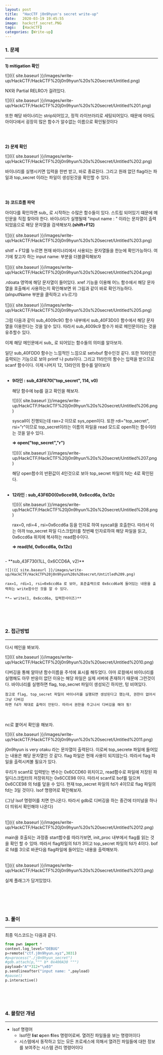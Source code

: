 ```yaml
---
layout: post
title:  "HacCTF j0n9hyun's secret write-up"
date:   2020-03-19 19:45:55
image:  hackctf_secret.PNG
tags:   [HackCTF]
categories: [Write-up]
---
```



### 1.  문제

---

**1) mitigation 확인**

![]({{ site.baseurl }}/images/write-up/HackCTF/HackCTF%20j0n9hyun%20s%20secret/Untitled.png)

NX와 Partial RELRO가 걸려있다.

![]({{ site.baseurl }}/images/write-up/HackCTF/HackCTF%20j0n9hyun%20s%20secret/Untitled%201.png)

또한 해당 바이너리는 strip되어있고, 정적 라이브러리로 세팅되어있다. 때문에 아마도 아이다에서 굉장히 많은 함수가 알수없는 이름으로 확인될것이다

<br><br>

**2) 문제 확인**

![]({{ site.baseurl }}/images/write-up/HackCTF/HackCTF%20j0n9hyun%20s%20secret/Untitled%202.png)

바이너리를 실행시키면 입력을 한번 받고, 바로 종료된다. 그리고 원래 없던 flag라는 파일과 top_secret 이라는 파일이 생성된것을 확인할 수 있다.

<br><br>

**3) 코드흐름 파악**

아이다를 확인하면 sub_ 로 시작하는 수많은 함수들이 있다. 스트립 되어있기 떄문에 메인문을 직접 찾아야 한다.  바이너리가 실행될때 "input name : " 이라는 문자열이 출력되었음으로 해당 문자열을 검색해보자.**(shift+F12)**
<br><br>
![]({{ site.baseurl }}/images/write-up/HackCTF/HackCTF%20j0n9hyun%20s%20secret/Untitled%203.png)

shitf + F12를 누르면 현재 바이너리에서 사용되는 문자열들을 한눈에 확인가능하다. 여기에 찾고자 하는 input name: 부분을 더블클릭해보자
<br><br>
![]({{ site.baseurl }}/images/write-up/HackCTF/HackCTF%20j0n9hyun%20s%20secret/Untitled%204.png)

.rdoata 영역에 해당 문자열이 들어있다. xref 기능을 이용해 어느 함수에서 해당 문자열을 호출해서 사용하는지 확인해보면 위 그림과 같이 바로 확인가능하다. (aInputName 부분을 클릭하고 x누르기)
<br><br>
![]({{ site.baseurl }}/images/write-up/HackCTF/HackCTF%20j0n9hyun%20s%20secret/Untitled%205.png)

그럼 다음과 같이 sub_4009c9() 함수 내부에서 sub_40F3D0() 함수에서 해당 문자열을 이용한다는 것을 알수 있다. 따라서 sub_4009c9 함수가 바로 메인문이라는 것을 유추할수 있다.

이제 해당 메인문에서 sub_ 로 되어있는 함수들의 의미를 알아보자.

일단 sub_40FDD0 함수는 느낌적인 느낌으로 setvbuf 함수인것 같다. 또한 10라인은 출력되는 기능으로 보아 printf 나 puts이다. 그리고 11라인의 함수는 입력을 받으므로 scanf 함수이다. 이제 나머지 12, 13라인의 함수를 알아보자
<br><br>
- **9라인 :** **sub_43F670("top_secret", 114, v0)**

    해당 함수에 bp를 걸고 확인을 해보자.

   ![]({{ site.baseurl }}/images/write-up/HackCTF/HackCTF%20j0n9hyun%20s%20secret/Untitled%206.png)

    syscall이 진행되는데 rax=2 이므로 sys_open이다. 또한 rdi="top_secret", rsi="r"이므로 top_secret이라는 이름의 파일을 read 모드로 open하는 함수이라는 것을 알수 있다.

    **⇒ open("top_secret","r")**
<br><br>
    ![]({{ site.baseurl }}/images/write-up/HackCTF/HackCTF%20j0n9hyun%20s%20secret/Untitled%207.png)

    해당 open함수의 반환값이 4인것으로 보아 top_secret 파일의 fd는 4로 확인된다.
<br><br>
- **12라인 : sub_43F6D0(0x6cce98, 0x6ccd6a, 0x12c**

    ![]({{ site.baseurl }}/images/write-up/HackCTF/HackCTF%20j0n9hyun%20s%20secret/Untitled%208.png)

    rax=0, rdi=4 , rsi=0x6ccd6a 등을 인자로 하여 syscall을 호출한다. 따라서 이는 아까 top_secret 파일 디스크립터를 첫번째 인자로하여 해당 파일을 읽고, 0x6ccd6a 위치에 복사하는 read함수이다.

    **⇒ read(fd, 0x6ccd6a, 0x12c)**
<br>
- **sub_43F730(1LL, 0x6CCD6A, v2)**

    ![]({{ site.baseurl }}/images/write-up/HackCTF/HackCTF%20j0n9hyun%20s%20secret/Untitled%209.png)

    rax=1, rdi=1, rsi=0x6ccd6a 로 보아, 표준출력으로 0x6ccd6a에 들어있는 내용을 출력하는 write함수인 것을 알 수 있다.

    **⇒ write(1, 0x6ccd6a, 입력한사이즈)**


<br><br><br>

### 2. 접근방법

---

다시 메인을 봐보자.

![]({{ site.baseurl }}/images/write-up/HackCTF/HackCTF%20j0n9hyun%20s%20secret/Untitled%2010.png)

디버깅을 통해 알아낸 함수이름을 주석에 표시를 해두었다. 아마 로컬에서 바이너리를 실행해도 아무 반응이 없던 이유는 해당 파일은 실제 서버에 존재하기 때문에 그런것이다. 바이너리를 실행하면 flag, top_secret 파일이 생성되긴 하지만, 텅 비여있다. 

    참고로 flag, top_secret 파일이 바이너리를 실행되면 생성된다고 했는데, 권한이 없어서 그냥 디버깅
    하면 fd가 제대로 출력이 안된다. 따라서 권한을 주고나서 디버깅을 해야 됨!
<br><br>
nc로 붙어서 확인을 해보자.

![]({{ site.baseurl }}/images/write-up/HackCTF/HackCTF%20j0n9hyun%20s%20secret/Untitled%2011.png)

j0n9hyun is very otaku 라는 문자열이 출력된다. 이로써 top_secrete 파일에 들어있는 내용은 해당 문자열인 것 같다. flag 파일은 현재 사용이 되지않는다. 따라서 flag 파일을 출력시켜볼 필요가 있다.

우리가 scanf로 입력받는 변수는 0x6CCD60 위치이고, read함수로 파일에 저장된 파일디스크립터의 저장위치는 0x6CCE98 이다. 따라서 scanf로 bof를 일으켜 0x6CCE98 의 fd를 덮을 수 있다. 현재 top_secret 파일의 fd가 4이므로 flag 파일의 fd는 3일 것이다. lsof 명령어로 확인해보자.

(그냥 lsof 명령어를 치면 안나온다. 따라서 gdb로 디버깅을 하는 중간에 터미널을 하나 더 띄워서 확인해야 나온다)
<br><br><br>
![]({{ site.baseurl }}/images/write-up/HackCTF/HackCTF%20j0n9hyun%20s%20secret/Untitled%2012.png)

main을 호출되는 과정중 start함수를 따라가보면, init_proc 내부에서 flag를 읽는 것을 확인 할 수 있따. 따라서 flag파일의 fd가 3이고 top_secret 파일의 fd가 4이다. bof로 fd를 3으로 바꾼다음 flag파일에 들어있는 내용을 출력해보자.
<br><br><br>
![]({{ site.baseurl }}/images/write-up/HackCTF/HackCTF%20j0n9hyun%20s%20secret/Untitled%2013.png)

실제 플래그가 담겨있었다. 



<br><br><br><br>
### 3. 풀이

---

최종 익스코드는 다음과 같다.
```python
from pwn import *
context.log_level="DEBUG"
p=remote("ctf.j0n9hyun.xyz",3031)
#p=process("./j0n9hyun_secret")
#gdb.attach(p,""" b* 0x400A30 """)
payload="A"*312+"\x03"
p.sendlineafter("input name: ",payload)
#pause()
p.interactive()
```

<br><br><br>
### 4. 몰랐던 개념

---

- lsof 명령어
    - lsof란 **l**i**s**t **o**pen **f**iles 명령어로써. 열려진 파일들을 보는 명령어이다
    - 시스템에서 동작하고 있는 모든 프로세스에 의해서 열려진 파일들에 대한 정보를 보여주는 시스템 관리 명령어이다